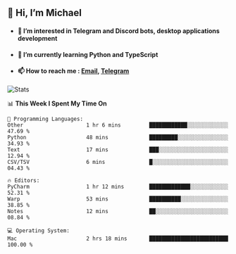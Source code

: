 ## 👋 Hi, I’m Michael
- #### 👀 I’m interested in Telegram and Discord bots, desktop applications development
- #### 🌱 I’m currently learning Python and TypeScript
- #### 📫 How to reach me : [Email](mailto:misha@kurapov.ru), [Telegram](https://t.me/mkurapov)

![Stats](https://github-readme-stats.vercel.app/api?username=krpff&show_icons=true&theme=github_dark&hide_border=true&hide=issues&count_private=true&layout=compact)


<!--START_SECTION:waka-->
📊 **This Week I Spent My Time On** 

```text
💬 Programming Languages: 
Other                    1 hr 6 mins         ████████████░░░░░░░░░░░░░   47.69 % 
Python                   48 mins             █████████░░░░░░░░░░░░░░░░   34.93 % 
Text                     17 mins             ███░░░░░░░░░░░░░░░░░░░░░░   12.94 % 
CSV/TSV                  6 mins              █░░░░░░░░░░░░░░░░░░░░░░░░   04.43 % 

🔥 Editors: 
PyCharm                  1 hr 12 mins        █████████████░░░░░░░░░░░░   52.31 % 
Warp                     53 mins             ██████████░░░░░░░░░░░░░░░   38.85 % 
Notes                    12 mins             ██░░░░░░░░░░░░░░░░░░░░░░░   08.84 % 

💻 Operating System: 
Mac                      2 hrs 18 mins       █████████████████████████   100.00 % 
```


<!--END_SECTION:waka-->
